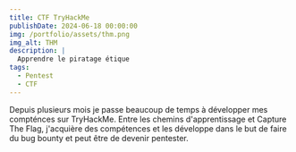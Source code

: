 ```yaml
---
title: CTF TryHackMe
publishDate: 2024-06-18 00:00:00
img: /portfolio/assets/thm.png
img_alt: THM
description: |
  Apprendre le piratage étique
tags:
  - Pentest
  - CTF
---
```


Depuis plusieurs mois je passe beaucoup de temps à développer mes compténces sur TryHackMe.
Entre les chemins d'apprentissage et Capture The Flag, j'acquière des compétences et les développe
dans le but de faire du bug bounty et peut être de devenir pentester.

 <script src="https://tryhackme.com/badge/2813371"></script>